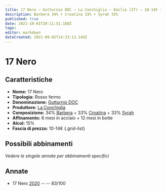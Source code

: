 ```yaml
---
title: 17 Nero – Gutturnio DOC – La Conchiglia – Emilia (IT) – 10-14€ – 2★
description: Barbera 34% + Croatina 33% + Syrah 33% 
published: true
date: 2021-10-01T20:11:51.188Z
tags: 
editor: markdown
dateCreated: 2021-09-02T14:33:13.149Z
---
```


# 17 Nero 

## Caratteristiche
- **Nome:** 17 Nero 
- **Tipologia:** Rosso fermo
- **Denominazione:** [Gutturnio DOC](/denominazioni/Italia/Emilia/DOC-Gutturnio)
- **Produttore:** [La Conchiglia](/produttori/Italia/Emilia/La-Conchiglia) 
- **Composizione:** 34% [Barbera](/vitigni/Italia/barbera) + 33% [Croatina](/vitigni/Italia/croatina) + 33% [Syrah](/vitigni/Francia/syrah)
- **Affinamento:** 6 mesi in acciaio + 12 mesi in botte 
- **Alcol:** 15%
- **Fascia di prezzo:** 10-14€
{.grid-list}

## Possibili abbinamenti
*Vedere le singole annate per abbinamenti specifici*


## Annate
- 17 Nero [2020](/vini/Italia/Emilia/La-Conchiglia/17-Nero/2020) -- <span class="star-2"></span> -- 83/100
